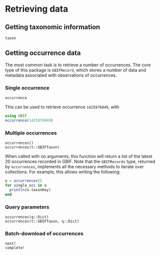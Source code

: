 # Retrieving data

## Getting taxonomic information

```@docs
taxon
```

## Getting occurrence data

The most common task is to retrieve a number of occurrences. The core type
of this package is `GBIFRecord`, which stores a number of data and metadata
associated with observations of occurrences.

### Single occurrence

```@docs
occurrence
```

This can be used to retrieve occurrence `1425976049`, with

~~~ julia
using GBIF
occurrence(1425976049)
~~~

### Multiple occurrences

```@docs
occurrences()
occurrences(t::GBIFTaxon)
```

When called with no arguments, this function will return a list of the latest 20
occurrences recorded in GBIF. Note that the `GBIFRecords` type, returned by
`occurrences`, implements all the necessary methods to iterate over collections.
For example, this allows writing the following:

~~~ julia
o = occurrences()
for single_occ in o
  println(o.taxonKey)
end
~~~

### Query parameters

```@docs
occurrences(q::Dict)
occurrences(t::GBIFTaxon, q::Dict)
```

### Batch-download of occurrences

```@docs
next!
complete!
```
